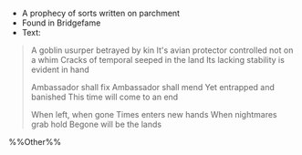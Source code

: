 -   A prophecy of sorts written on parchment
-   Found in Bridgefame
-   Text: 
>A goblin usurper betrayed by kin
>It's avian protector controlled not on a whim
>Cracks of temporal seeped in the land
>Its lacking stability is evident in hand
>
>Ambassador shall fix
>Ambassador shall mend
>Yet entrapped and banished
>This time will come to an end
>
>When left, when gone
>Times enters new hands
>When nightmares grab hold
>Begone will be the lands

%%Other%%